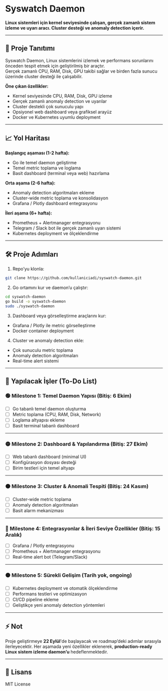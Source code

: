 # Syswatch Daemon

**Linux sistemleri için kernel seviyesinde çalışan, gerçek zamanlı sistem izleme ve uyarı aracı. Cluster desteği ve anomaly detection içerir.**  

---

## 🚀 Proje Tanıtımı

Syswatch Daemon, Linux sistemlerini izlemek ve performans sorunlarını önceden tespit etmek için geliştirilmiş bir araçtır.  
Gerçek zamanlı CPU, RAM, Disk, GPU takibi sağlar ve birden fazla sunucu üzerinde cluster desteği ile çalışabilir.  

**Öne çıkan özellikler:**
- Kernel seviyesinde CPU, RAM, Disk, GPU izleme
- Gerçek zamanlı anomaly detection ve uyarılar
- Cluster destekli çok sunuculu yapı
- Opsiyonel web dashboard veya grafiksel arayüz
- Docker ve Kubernetes uyumlu deployment

---

## 📈 Yol Haritası

**Başlangıç aşaması (1-2 hafta):**
- Go ile temel daemon geliştirme
- Temel metric toplama ve loglama
- Basit dashboard (terminal veya web) hazırlama

**Orta aşama (2-6 hafta):**
- Anomaly detection algoritmaları ekleme
- Cluster-wide metric toplama ve konsolidasyon
- Grafana / Plotly dashboard entegrasyonu

**İleri aşama (6+ hafta):**
- Prometheus + Alertmanager entegrasyonu
- Telegram / Slack bot ile gerçek zamanlı uyarı sistemi
- Kubernetes deployment ve ölçeklendirme

---

## 🛠 Proje Adımları

1. Repo’yu klonla:
```bash
git clone https://github.com/kullaniciadi/syswatch-daemon.git
````

2. Go ortamını kur ve daemon’u çalıştır:

```bash
cd syswatch-daemon
go build -o syswatch-daemon
sudo ./syswatch-daemon
```

3. Dashboard veya görselleştirme araçlarını kur:

* Grafana / Plotly ile metric görselleştirme
* Docker container deployment

4. Cluster ve anomaly detection ekle:

* Çok sunuculu metric toplama
* Anomaly detection algoritmaları
* Real-time alert sistemi

---
## 📝 Yapılacak İşler (To-Do List)

### 🟢 Milestone 1: **Temel Daemon Yapısı** (Bitiş: 6 Ekim)

* [ ] Go tabanlı temel daemon oluşturma
* [ ] Metric toplama (CPU, RAM, Disk, Network)
* [ ] Loglama altyapısı ekleme
* [ ] Basit terminal tabanlı dashboard

---

### 🟡 Milestone 2: **Dashboard & Yapılandırma** (Bitiş: 27 Ekim)

* [ ] Web tabanlı dashboard (minimal UI)
* [ ] Konfigürasyon dosyası desteği
* [ ] Birim testleri için temel altyapı

---

### 🟠 Milestone 3: **Cluster & Anomali Tespiti** (Bitiş: 24 Kasım)

* [ ] Cluster-wide metric toplama
* [ ] Anomaly detection algoritmaları
* [ ] Basit alarm mekanizması

---

### 🔵 Milestone 4: **Entegrasyonlar & İleri Seviye Özellikler** (Bitiş: 15 Aralık)

* [ ] Grafana / Plotly entegrasyonu
* [ ] Prometheus + Alertmanager entegrasyonu
* [ ] Real-time alert bot (Telegram/Slack)

---

### ⚫ Milestone 5: **Sürekli Gelişim** (Tarih yok, ongoing)

* [ ] Kubernetes deployment ve otomatik ölçeklendirme
* [ ] Performans testleri ve optimizasyon
* [ ] CI/CD pipeline ekleme
* [ ] Geliştikçe yeni anomaly detection yöntemleri

---

## ⚡ Not

Proje geliştirmeye **22 Eylül**'de başlayacak ve roadmap’deki adımlar sırasıyla ilerleyecektir. Her aşamada yeni özellikler eklenerek, **production-ready Linux sistem izleme daemon’u** hedeflenmektedir.

---

## 📄 Lisans

MIT License
